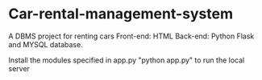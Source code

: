# Car-rental-management-system
A DBMS project for renting cars
Front-end: HTML
Back-end: Python Flask and MYSQL database.

Install the modules specified in app.py
"python app.py" to run the local server
